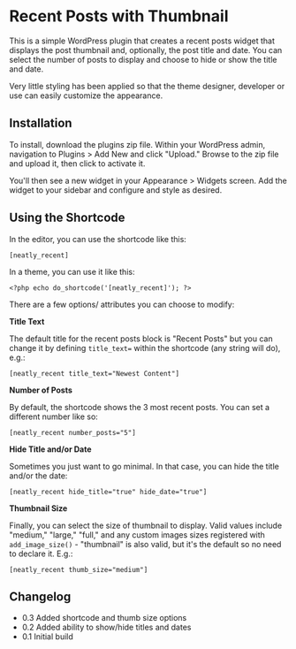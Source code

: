 Recent Posts with Thumbnail
===========================

This is a simple WordPress plugin that creates a recent posts widget that displays the post thumbnail and, optionally, the post title and date. You can select the number of posts to display and choose to hide or show the title and date.

Very little styling has been applied so that the theme designer, developer or use can easily customize the appearance.


Installation
------------
To install, download the plugins zip file. Within your WordPress admin, navigation to Plugins > Add New and click "Upload." Browse to the zip file and upload it, then click to activate it.

You'll then see a new widget in your Appearance > Widgets screen. Add the widget to your sidebar and configure and style as desired.


Using the Shortcode
----------------
In the editor, you can use the shortcode like this:

    [neatly_recent]

In a theme, you can use it like this:

    <?php echo do_shortcode('[neatly_recent]'); ?>

There are a few options/ attributes you can choose to modify:

**Title Text**

The default title for the recent posts block is "Recent Posts" but you can change it by defining `title_text=` within the shortcode (any string will do), e.g.:

    [neatly_recent title_text="Newest Content"]
    
**Number of Posts**

By default, the shortcode shows the 3 most recent posts. You can set a different number like so:

    [neatly_recent number_posts="5"]

**Hide Title and/or Date**

Sometimes you just want to go minimal. In that case, you can hide the title and/or the date:

    [neatly_recent hide_title="true" hide_date="true"]

**Thumbnail Size**

Finally, you can select the size of thumbnail to display. Valid values include "medium," "large," "full," and any custom images sizes registered with `add_image_size()` - "thumbnail" is also valid, but it's the default so no need to declare it. E.g.:

    [neatly_recent thumb_size="medium"]



Changelog
------------
* 0.3 Added shortcode and thumb size options
* 0.2 Added ability to show/hide titles and dates
* 0.1 Initial build